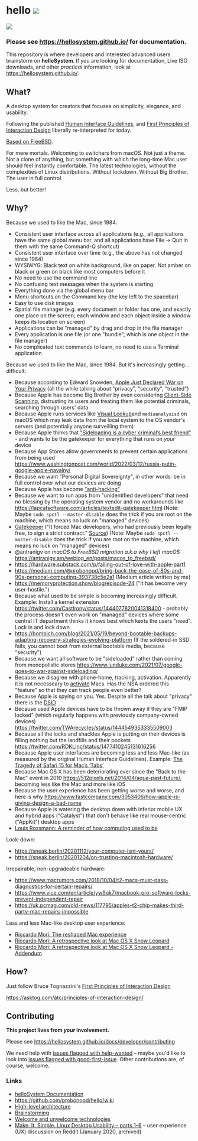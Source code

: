 # hello  [![](https://img.shields.io/badge/dynamic/json?color=orange&label=DistroWatch&query=popularity&url=https%3A%2F%2Fdiwa.demo-web-fahmi.my.id%2Fapi%2Fv2%2Fdistributions%2FhelloSystem)](https://distrowatch.com/hellosystem)

![](https://github.com/helloSystem/hello/blob/master/branding/computer-hello.png?raw=true)

### Please see https://hellosystem.github.io/ for documentation.

This repository is where developers and interested advanced users brainstorm on __helloSystem__. If you are looking for documentation, Live ISO downloads, and other _practical_ information, look at https://hellosystem.github.io/.

## What?

A desktop system for creators that focuses on simplicity, elegance, and usability.

Following the published [Human Interface Guidelines](https://dl.acm.org/doi/book/10.5555/573097), and [First Principles of Interaction Design](https://asktog.com/atc/principles-of-interaction-design/) liberally re-interpreted for today.

[Based on FreeBSD](https://en.wikipedia.org/wiki/MacOS#/media/File:Unix_timeline.en.svg).

For mere mortals. Welcoming to switchers from macOS.  Not just a theme. Not a clone of anything, but something with which the long-time Mac user should feel instantly comfortable. The latest technologies, without the complexities of Linux distributions. Without lockdown. Without Big Brother. The user in full control.

Less, but better!

## Why?

Because we used to like the Mac, since 1984.

* Consistent user interface across all applications (e.g., all applications have the same global menu bar, and all applications have File -> Quit in them with the same Command-Q shortcut)
* Consistent user interface over time (e.g., the above has not changed since 1984)
* WYSIWYG: Black text on white background, like on paper. Not amber on black or green on black like  most computers before it
* No need to use the command line
* No confusing text messages when the system is starting
* Everything done via the global menu bar
* Menu shortcuts on the Command key (the key left to the spacebar)
* Easy to use disk images
* Spatial file manager (e.g. every document or folder has one, and exactly one place on the screen; each window and each object inside a window keeps its location on screen)
* Applications can be "managed" by drag and drop in the file manager
* Every application is one file (or one "bundle", which is one object in the file manager)
* No complicated text commands to learn, no need to use a Terminal application

Because we used to like the Mac, since 1984. But it's increasingly getting... difficult:

* Because according to Edward Snowden, [Apple Just Declared War on Your Privacy](https://edwardsnowden.substack.com/p/all-seeing-i) (all the while talking about "privacy", "security", "trusted")
* Because Apple has become Big Brother by even considering [Client-Side Scanning](https://arxiv.org/abs/2110.07450), distrusting its users and treating them like potential criminals, searching through users' data
* Because Apple runs services like [Visual Lookup](https://eclecticlight.co/2022/03/25/how-visual-look-up-works-in-detail-2-object-recognition-and-live-text)and `mediaanalysisd` on macOS which may leak data from the local system to the OS vendor's servers (and potentially anyone surveilling them)
* Because Apple thinks that ["Sideloading is a cyber criminal’s best friend"]( https://twitter.com/verge/status/1455983636830990337) - and wants to be the gatekeeper for everything that runs on _your_ device
* Because App Stores allow governments to prevent certain applications from being used https://www.washingtonpost.com/world/2022/03/12/russia-putin-google-apple-navalny/
* Because we want "Personal Digital Sovereignty", in other words: be in full control over what our devices are doing
* Because Apple has become ["anti-hacking"](https://twitter.com/jeremy_soller/status/1448318637488566273)
* Because we want to run apps from "unidentified developers" that need no blessing by the operating system vendor and no workarounds like https://lapcatsoftware.com/articles/textedit-gatekeeper.html (Note: Maybe `sudo spctl --master-disable` does the trick if you are root on the machine, which means no luck on "managed" devices)
* [Gatekeeper](https://en.wikipedia.org/wiki/Gatekeeper_(macOS)) ("It forced Mac developers, who had previously been legally free, to sign a strict contract." [Source](https://twitter.com/lapcatsoftware/status/1440735016611246086)) (Note: Maybe `sudo spctl --master-disable` does the trick if you are root on the machine, which means no luck on "managed" devices)
* @antranigv on *macOS to FreeBSD migration a.k.a why I left macOS* https://antranigv.am/weblog_en/posts/macos_to_freebsd/
* https://hardware.substack.com/p/falling-out-of-love-with-apple-part1
* https://medium.com/@probonopd/bring-back-the-ease-of-80s-and-90s-personal-computing-393738c5e2a1 (Medium article written by me)
* https://memoryprotection.show/blog/episode-24 ("It has become very user-hostile.")
* Because what used to be simple is becoming increasingly difficult. Example: Install a kernel extension https://twitter.com/CastIrony/status/1444077820041318400 - probably the process doesn't even work on "managed" devices where some central IT department thinks it knows best which kexts the users "need". Lock in and lock down
* https://bombich.com/blog/2021/05/19/beyond-bootable-backups-adapting-recovery-strategies-evolving-platform (If the soldered-in SSD fails, you cannot boot from external bootable media, because "security")
* Because we want all software to be "sideloaded" rather than coming from monopolistic stores https://www.lunduke.com/2021/07/google-goes-to-war-against-sideloading/
* Because we disagree with phone-home, tracking, activation. Apparently it is not necesseary to [activate](https://twitter.com/EggFreckles/status/1439621327472762888) Macs. Has the NSA ordered this "feature" so that they can track people even better?
* Because Apple is spying on you. Yes. Despite all the talk about "privacy" there is the [DSID](https://proton.me/blog/apple-ad-company)
* Because used Apple devices have to be thrown away if they are "FMIP locked" (which regularly happens with previously company-owned devices) https://twitter.com/TWArecycles/status/1444549353335509003
* Because all the locks and shackles Apple is putting on their devices is filling nothing but the landfills and their pockets https://twitter.com/RDKLInc/status/1477410245131616256
* Because Apple user interfaces are becoming less and less Mac-like (as measured by the original Human Interface Guidelines). Example: [The Tragedy of Safari 15 for Mac’s ‘Tabs’](https://twitter.com/daringfireball/status/1444092268344840197)
* Because Mac OS X has been deteriorating ever since the "Back to the Mac" event in 2010 https://512pixels.net/2014/04/aqua-past-future/, becoming less like the Mac and more like iOS
* Because the user experience has been getting worse and worse, and here is why https://www.fastcompany.com/3053406/how-apple-is-giving-design-a-bad-name
* Because Apple is watering the desktop down with inferior mobile UX and hybrid apps ("Catalyst") that don't behave like real mouse-centric ("AppKit") desktop apps
* [Louis Rossmann: A reminder of how computing used to be](https://www.youtube.com/watch?v=JdHjflBiSMI)

Lock-down:

* https://sneak.berlin/20201112/your-computer-isnt-yours/
* https://sneak.berlin/20201204/on-trusting-macintosh-hardware/

Irrepairable, non-upgradeable hardware: 

* https://www.macrumors.com/2018/10/04/t2-macs-must-pass-diagnostics-for-certain-repairs/
* https://www.vice.com/en/article/yw9qk7/macbook-pro-software-locks-prevent-independent-repair
* https://uk.pcmag.com/old-news/117795/apples-t2-chip-makes-third-party-mac-repairs-impossible

Less and less Mac-like desktop user experience:

* [Riccardo Mori: The reshaped Mac experience](http://morrick.me/archives/9150)
* [Riccardo Mori: A retrospective look at Mac OS X Snow Leopard](http://morrick.me/archives/9220)
* [Riccardo Mori: A retrospective look at Mac OS X Snow Leopard - Addendum](http://morrick.me/archives/9246)

## How?

Just follow Bruce Tognazzini's [First Principles of Interaction Design](https://asktog.com/atc/principles-of-interaction-design/)

https://asktog.com/atc/principles-of-interaction-design/

## Contributing

__This project lives from *your* involvement.__

Please see https://hellosystem.github.io/docs/developer/contributing

We need help with [issues flagged with help-wanted](https://github.com/search?q=org%3AhelloSystem+is%3Aissue+is%3Aopen+label%3A%22help+wanted%22) – maybe you'd like to look into [issues flagged with good-first-issue](https://github.com/search?q=org%3AhelloSystem+is%3Aissue+is%3Aopen+label%3A%22good+first+issue%22&type=). Other contributions are, of course, welcome.

### Links

* [helloSystem Documentation](https://hellosystem.github.io/docs/)
* https://github.com/probonopd/hello/wiki
* [High-level architecture](../../wiki/Architecture)
* [Brainstorming](../../wiki/Brainstorming)
* [Welcome and unwelcome technologies](../../wiki/Welcome-and-unwelcome-technologies)
* [Make. It. Simple. Linux Desktop Usability – parts 1–6](https://www.reddit.com/r/linux/comments/enp56v/make_it_simple_linux_desktop_usability_part_1/) – user experience (UX) discussion on Reddit (January 2020, archived)
